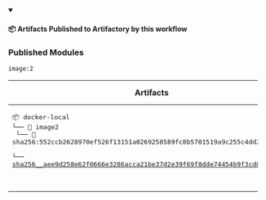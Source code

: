 


<details open>

<summary> <h4> 📦 Artifacts Published to Artifactory by this workflow </h4></summary><p></p>



### Published Modules



`image:2`



|  Artifacts |  Security Violations | Security Issues |
|------------|---------------------|------------------|
 |<pre>📦 docker-local<br>└── 📁 image2<br>    └── 📁 sha256:552ccb2628970ef526f13151a0269258589fc8b5701519a9c255c4dd224b9a21<br>        └── <a href='https://myplatform.com/ui/repos/tree/General/docker-local/image2/sha256:552ccb2628970ef526f13151a0269258589fc8b5701519a9c255c4dd224b9a21/sha256__aee9d258e62f0666e3286acca21be37d2e39f69f8dde74454b9f3cd8ef437e4e?clearFilter=true' target="_blank">sha256__aee9d258e62f0666e3286acca21be37d2e39f69f8dde74454b9f3cd8ef437e4e</a><br><br>&nbsp;&nbsp;&nbsp;&nbsp;&nbsp;&nbsp;&nbsp;&nbsp;&nbsp;&nbsp;&nbsp;&nbsp;&nbsp;&nbsp;&nbsp;&nbsp;&nbsp;&nbsp;&nbsp;&nbsp;&nbsp;&nbsp;&nbsp;&nbsp;&nbsp;&nbsp;&nbsp;&nbsp;&nbsp;&nbsp;&nbsp;&nbsp;&nbsp;&nbsp;&nbsp;&nbsp;&nbsp;&nbsp;&nbsp;&nbsp;&nbsp;</pre> | violations | issues |


</details>


